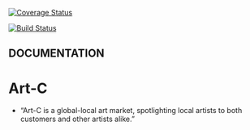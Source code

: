 [![Coverage Status](https://coveralls.io/repos/github/loomnugget/art-c/badge.svg?branch=staging)](https://coveralls.io/github/loomnugget/art-c?branch=staging)

[![Build Status](https://travis-ci.org/loomnugget/art-c.svg?branch=staging)](https://travis-ci.org/loomnugget/art-c)

## DOCUMENTATION
# Art-C
- “Art-C is a global-local art market, spotlighting local artists to both customers and other artists alike.”
